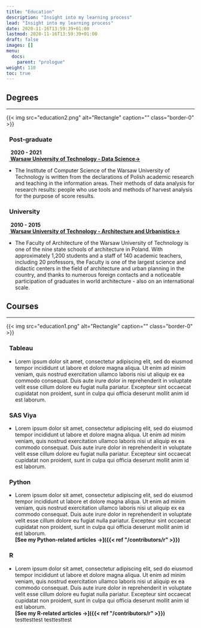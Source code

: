 ```yaml
---
title: "Education"
description: "Insight into my learning process"
lead: "Insight into my learning process"
date: 2020-11-16T13:59:39+01:00
lastmod: 2020-11-16T13:59:39+01:00
draft: false
images: []
menu:
  docs:
    parent: "prologue"
weight: 110
toc: true
---
```


## <b>Degrees</b>
------
{{< img src="education2.png" alt="Rectangle" caption="<em></em>" class="border-0" >}}


### &nbsp;&nbsp;Post-graduate

&nbsp;&nbsp;&nbsp;<b>2020 - 2021</b>
<br>&nbsp;&nbsp;<b><a href="http://datascience.ii.pw.edu.pl/datascience.html" target="_blank"> Warsaw University of Technology - Data Science→</a></b></br>
* The Institute of Computer Science of the Warsaw University of Technology is written from the declarations of Polish academic research and teaching in the information areas. Their methods of data analysis for research results: people who use tools and methods of harvest analysis for the purpose of score results.

### &nbsp;&nbsp;University
&nbsp;&nbsp;&nbsp;<b>2010 - 2015</b>
<br>&nbsp;&nbsp;<b><a href="https://www.arch.pw.edu.pl/" target="_blank"> Warsaw University of Technology - Architecture and Urbanistics→</a></b></br>
* The Faculty of Architecture of the Warsaw University of Technology is one of the nine state schools of architecture in Poland. With approximately 1,200 students and a staff of 140 academic teachers, including 20 professors, the Faculty is one of the largest science and didactic centers in the field of architecture and urban planning in the country, and thanks to numerous foreign contacts and a noticeable participation of graduates in world architecture - also on an international scale.



## <b>Courses</b>
------

{{< img src="education1.png" alt="Rectangle" caption="<em></em>" class="border-0" >}}


### &nbsp;&nbsp;Tableau
* Lorem ipsum dolor sit amet, consectetur adipiscing elit, sed do eiusmod tempor incididunt ut labore et dolore magna aliqua. Ut enim ad minim veniam, quis nostrud exercitation ullamco laboris nisi ut aliquip ex ea commodo consequat. Duis aute irure dolor in reprehenderit in voluptate velit esse cillum dolore eu fugiat nulla pariatur. Excepteur sint occaecat cupidatat non proident, sunt in culpa qui officia deserunt mollit anim id est laborum.
### &nbsp;&nbsp;SAS Viya
* Lorem ipsum dolor sit amet, consectetur adipiscing elit, sed do eiusmod tempor incididunt ut labore et dolore magna aliqua. Ut enim ad minim veniam, quis nostrud exercitation ullamco laboris nisi ut aliquip ex ea commodo consequat. Duis aute irure dolor in reprehenderit in voluptate velit esse cillum dolore eu fugiat nulla pariatur. Excepteur sint occaecat cupidatat non proident, sunt in culpa qui officia deserunt mollit anim id est laborum.
### &nbsp;&nbsp;Python
* Lorem ipsum dolor sit amet, consectetur adipiscing elit, sed do eiusmod tempor incididunt ut labore et dolore magna aliqua. Ut enim ad minim veniam, quis nostrud exercitation ullamco laboris nisi ut aliquip ex ea commodo consequat. Duis aute irure dolor in reprehenderit in voluptate velit esse cillum dolore eu fugiat nulla pariatur. Excepteur sint occaecat cupidatat non proident, sunt in culpa qui officia deserunt mollit anim id est laborum.
<br><b>[See my Python-related articles →]({{< ref "/contributors/r" >}})</b><br />
### &nbsp;&nbsp;R
* Lorem ipsum dolor sit amet, consectetur adipiscing elit, sed do eiusmod tempor incididunt ut labore et dolore magna aliqua. Ut enim ad minim veniam, quis nostrud exercitation ullamco laboris nisi ut aliquip ex ea commodo consequat. Duis aute irure dolor in reprehenderit in voluptate velit esse cillum dolore eu fugiat nulla pariatur. Excepteur sint occaecat cupidatat non proident, sunt in culpa qui officia deserunt mollit anim id est laborum.
<br><b>[See my R-related articles →]({{< ref "/contributors/r" >}})</b><br />
testtesttest
testtesttest

